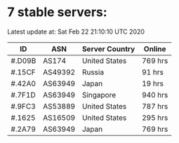 # 7 stable servers:

Latest update at: Sat Feb 22 21:10:10 UTC 2020

| ID | ASN | Server Country | Online |
| -- | --- | -------------- | ------ |
| #.D09B | AS174 | United States | 769 hrs |
| #.15CF | AS49392 | Russia | 91 hrs |
| #.42A0 | AS63949 | Japan | 19 hrs |
| #.7F1D | AS63949 | Singapore | 940 hrs |
| #.9FC3 | AS53889 | United States | 787 hrs |
| #.1625 | AS16509 | United States | 295 hrs |
| #.2A79 | AS63949 | Japan | 769 hrs |

